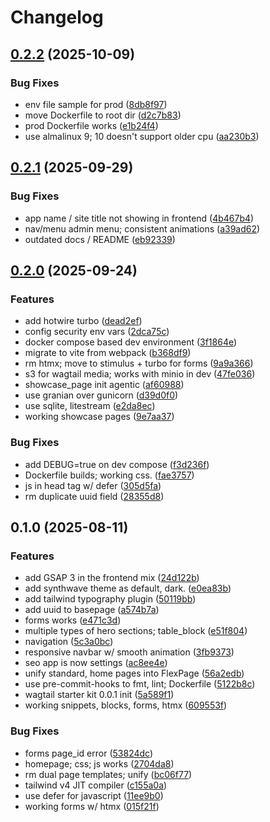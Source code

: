 # Changelog

## [0.2.2](https://github.com/junoxlabs/wagtail-starter-kit/compare/v0.2.1...v0.2.2) (2025-10-09)


### Bug Fixes

* env file sample for prod ([8db8f97](https://github.com/junoxlabs/wagtail-starter-kit/commit/8db8f972d6fdef54aa8f7bbc4e75f3cc71dc8c4a))
* move Dockerfile to root dir ([d2c7b83](https://github.com/junoxlabs/wagtail-starter-kit/commit/d2c7b83d64ad69c1e2729ebad24ef5bdf94395e4))
* prod Dockerfile works ([e1b24f4](https://github.com/junoxlabs/wagtail-starter-kit/commit/e1b24f4f32a207f85b7e8e2bec9e9a00d78ea631))
* use almalinux 9; 10 doesn't support older cpu ([aa230b3](https://github.com/junoxlabs/wagtail-starter-kit/commit/aa230b31270f403663b8d0f0a96fb9ab819ca46f))

## [0.2.1](https://github.com/junoxlabs/wagtail-starter-kit/compare/v0.2.0...v0.2.1) (2025-09-29)


### Bug Fixes

* app name / site title not showing in frontend ([4b467b4](https://github.com/junoxlabs/wagtail-starter-kit/commit/4b467b40e8c9c1e7ce7d1f75ec362723804a7158))
* nav/menu admin menu; consistent animations ([a39ad62](https://github.com/junoxlabs/wagtail-starter-kit/commit/a39ad626e5bc02b5384627c384fa7b8ac3b8e211))
* outdated docs / README ([eb92339](https://github.com/junoxlabs/wagtail-starter-kit/commit/eb923395b873f73445865c81c422237839153e00))

## [0.2.0](https://github.com/junoxlabs/wagtail-starter-kit/compare/v0.1.0...v0.2.0) (2025-09-24)


### Features

* add hotwire turbo ([dead2ef](https://github.com/junoxlabs/wagtail-starter-kit/commit/dead2ef32f81b50b48987e2aeb4644cfde9e3c0c))
* config security env vars ([2dca75c](https://github.com/junoxlabs/wagtail-starter-kit/commit/2dca75c4f43fd7967293cf716b477e28ef1d1c88))
* docker compose based dev environment ([3f1864e](https://github.com/junoxlabs/wagtail-starter-kit/commit/3f1864e955614172c2f9965dc7a741710f5a7852))
* migrate to vite from webpack ([b368df9](https://github.com/junoxlabs/wagtail-starter-kit/commit/b368df9249b578b22ab782b39ae812c09b1126ec))
* rm htmx; move to stimulus + turbo for forms ([9a9a366](https://github.com/junoxlabs/wagtail-starter-kit/commit/9a9a3660fee92585a3c649680b7f4445082ff435))
* s3 for wagtail media; works with minio in dev ([47fe036](https://github.com/junoxlabs/wagtail-starter-kit/commit/47fe036dfaac74fce764496ea8ff07ecc794b678))
* showcase_page init agentic ([af60988](https://github.com/junoxlabs/wagtail-starter-kit/commit/af6098819b278ff712dea6d0385a80d910bd543c))
* use granian over gunicorn ([d39d0f0](https://github.com/junoxlabs/wagtail-starter-kit/commit/d39d0f08059b08561ce30d3ab3947e373601d283))
* use sqlite, litestream ([e2da8ec](https://github.com/junoxlabs/wagtail-starter-kit/commit/e2da8ecc1bff5b90171ac2f74deec87016b97a05))
* working showcase pages ([9e7aa37](https://github.com/junoxlabs/wagtail-starter-kit/commit/9e7aa376ea5a38dc1171898d751c8d9b6866e593))


### Bug Fixes

* add DEBUG=true on dev compose ([f3d236f](https://github.com/junoxlabs/wagtail-starter-kit/commit/f3d236f5b37efa13d66f67fa54dc36017b991547))
* Dockerfile builds; working css. ([fae3757](https://github.com/junoxlabs/wagtail-starter-kit/commit/fae3757b88876c27336aa8e7530e991162845a0d))
* js in head tag w/ defer ([305d5fa](https://github.com/junoxlabs/wagtail-starter-kit/commit/305d5fa144049c41b1a07b7e062b802050f633f0))
* rm duplicate uuid field ([28355d8](https://github.com/junoxlabs/wagtail-starter-kit/commit/28355d81efd721f1b08c917b3505bf7057d4d5a2))

## 0.1.0 (2025-08-11)


### Features

* add GSAP 3 in the frontend mix ([24d122b](https://github.com/junoxlabs/wagtail-starter-kit/commit/24d122b0922aca877b2d8444f9887ccd1ec6813b))
* add synthwave theme as default, dark. ([e0ea83b](https://github.com/junoxlabs/wagtail-starter-kit/commit/e0ea83b1c78836e5369f6c997c3825fab6b9553c))
* add tailwind typography plugin ([50119bb](https://github.com/junoxlabs/wagtail-starter-kit/commit/50119bb6aaafa98a431bc82dbcb4b73d15b200f2))
* add uuid to basepage ([a574b7a](https://github.com/junoxlabs/wagtail-starter-kit/commit/a574b7a428aa52d6ff197df056b80e9a7a80b810))
* forms works ([e471c3d](https://github.com/junoxlabs/wagtail-starter-kit/commit/e471c3dbcedde36c5f859802b369edb09af23384))
* multiple types of hero sections; table_block ([e51f804](https://github.com/junoxlabs/wagtail-starter-kit/commit/e51f804962d8de18c9288585c7329f5c456e714e))
* navigation ([5c3a0bc](https://github.com/junoxlabs/wagtail-starter-kit/commit/5c3a0bc13479c8c2abe56fe2acac23153f2a715b))
* responsive navbar w/ smooth animation ([3fb9373](https://github.com/junoxlabs/wagtail-starter-kit/commit/3fb9373aa50ed1be09056590b1c2b7d8c9b32cb4))
* seo app is now settings ([ac8ee4e](https://github.com/junoxlabs/wagtail-starter-kit/commit/ac8ee4e2acd4309791db0c3a9ee4b0f29ca1e52e))
* unify standard, home pages into FlexPage ([56a2edb](https://github.com/junoxlabs/wagtail-starter-kit/commit/56a2edb9b46c2fc5305aea2f97326ec2c2fef350))
* use pre-commit-hooks to fmt, lint; Dockerfile ([5122b8c](https://github.com/junoxlabs/wagtail-starter-kit/commit/5122b8c92393faa7705413542960c49e912a0f0c))
* wagtail starter kit 0.0.1 init ([5a589f1](https://github.com/junoxlabs/wagtail-starter-kit/commit/5a589f1a8c4bccd8f72d689d3bed4c9dea9aaeef))
* working snippets, blocks, forms, htmx ([609553f](https://github.com/junoxlabs/wagtail-starter-kit/commit/609553fd9a3db034805648248bfe023fd3e6c632))


### Bug Fixes

* forms page_id error ([53824dc](https://github.com/junoxlabs/wagtail-starter-kit/commit/53824dcd71f662bd57cfdb6deb4a2e3a35f838ad))
* homepage; css; js works ([2704da8](https://github.com/junoxlabs/wagtail-starter-kit/commit/2704da88a9a5cf4ff8fad7dfe3835cb8e37863f3))
* rm dual page templates; unify ([bc06f77](https://github.com/junoxlabs/wagtail-starter-kit/commit/bc06f77dc0abc5dc7076b309cf6f1412de1dd8b8))
* tailwind v4 JIT compiler ([c155a0a](https://github.com/junoxlabs/wagtail-starter-kit/commit/c155a0ae95d226b0b01ea8a28de0a12a755d7819))
* use defer for javascript ([11ee9b0](https://github.com/junoxlabs/wagtail-starter-kit/commit/11ee9b05993d0e9a10bc64c47eb5dd4cf3d0e38e))
* working forms w/ htmx ([015f21f](https://github.com/junoxlabs/wagtail-starter-kit/commit/015f21f46f96c0def4d0723b09b02a7ba194771d))
